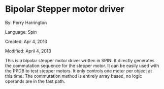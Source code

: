 # Bipolar Stepper motor driver

By: Perry Harrington

Language: Spin

Created: Apr 4, 2013

Modified: April 4, 2013

This is a bipolar stepper motor driver written in SPIN. It directly generates the commutation sequence for the stepper motor. It can be easily used with the PPDB to test stepper motors. It only controls one motor per object at this time. The commutation method is entirely array based, no logic operands are in the fast path.
